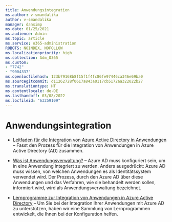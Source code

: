 ```yaml
---
title: Anwendungsintegration
ms.author: v-smandalika
author: v-smandalika
manager: dansimp
ms.date: 01/25/2021
ms.audience: Admin
ms.topic: article
ms.service: o365-administration
ROBOTS: NOINDEX, NOFOLLOW
ms.localizationpriority: high
ms.collection: Adm_O365
ms.custom:
- "7742"
- "9004337"
ms.openlocfilehash: 123b79168b8f15f1f4fc86fe97446ca346e69ba0
ms.sourcegitcommit: d11262728f0617a843a0117cb5172aa322022b27
ms.translationtype: HT
ms.contentlocale: de-DE
ms.lasthandoff: 03/08/2022
ms.locfileid: "63259109"
---
```

# <a name="application--integration"></a>Anwendungsintegration

- [Leitfaden für die Integration von Azure Active Directory in Anwendungen](https://docs.microsoft.com/azure/active-directory/manage-apps/plan-an-application-integration) – Fasst den Prozess für die Integration von Anwendungen in Azure Active Directory (AD) zusammen.

- [Was ist Anwendungsverwaltung?](https://docs.microsoft.com/azure/active-directory/manage-apps/what-is-application-management)  – Azure AD muss konfiguriert sein, um in eine Anwendung integriert zu werden. Anders ausgedrückt: Azure AD muss wissen, von welchen Anwendungen es als Identitätssystem verwendet wird. Der Prozess, durch den Azure AD über diese Anwendungen und das Verfahren, wie sie behandelt werden sollen, informiert wird, wird als Anwendungsverwaltung bezeichnet.

- [Lernprogramme zur Integration von Anwendungen in Azure Active Directory](https://docs.microsoft.com/azure/active-directory/saas-apps/tutorial-list)  – Um Sie bei der Integration Ihrer Anwendungen mit Azure AD zu unterstützen, haben wir eine Sammlung von Lernprogrammen entwickelt, die Ihnen bei der Konfiguration helfen.


